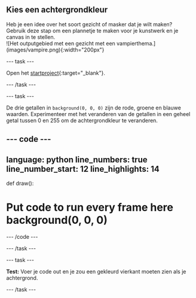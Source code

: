 ## Kies een achtergrondkleur

<div style="display: flex; flex-wrap: wrap">
<div style="flex-basis: 200px; flex-grow: 1; margin-right: 15px;">
Heb je een idee over het soort gezicht of masker dat je wilt maken? Gebruik deze stap om een plannetje te maken voor je kunstwerk en je canvas in te stellen.
</div>
<div>
![Het outputgebied met een gezicht met een vampierthema.](images/vampire.png){:width="200px"}
</div>
</div>

--- task ---

Open het [startproject](https://editor.raspberrypi.org/en/projects/make-face-starter){:target="_blank"}.

--- /task ---

--- task ---

De drie getallen in `background(0, 0, 0)` zijn de rode, groene en blauwe waarden. Experimenteer met het veranderen van de getallen in een geheel getal tussen 0 en 255 om de achtergrondkleur te veranderen.

--- code ---
---
language: python line_numbers: true line_number_start: 12
line_highlights: 14
---

def draw():   
# Put code to run every frame here background(0, 0, 0)

--- /code ---

--- /task ---

--- task ---

**Test:** Voer je code out en je zou een gekleurd vierkant moeten zien als je achtergrond.

--- /task ---
